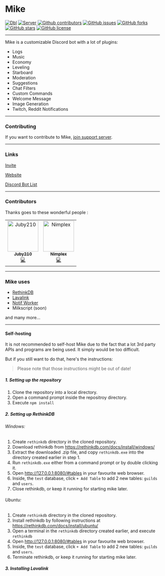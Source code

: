 # Mike

[![Dbl](https://discordbots.org/api/widget/upvotes/419620594645073930.svg)](https://discordbots.org/bot/419620594645073930)
[![Server](https://img.shields.io/discord/340947847728070666.svg?logo=discord&colorB=7289DA)](https://discord.gg/ZwPfRfp)
[![Github contributors](https://img.shields.io/github/contributors/mike-boat/mike.svg)](https://github.com/mike-boat/mike/contributors)
[![GitHub issues](https://img.shields.io/github/issues/mike-boat/mike.svg)](https://github.com/mike-boat/mike/issues)
[![GitHub forks](https://img.shields.io/github/forks/mike-boat/mike.svg)](https://github.com/mike-boat/mike/network)
[![GitHub stars](https://img.shields.io/github/stars/mike-boat/mike.svg)](https://github.com/mike-boat/mikestargazers)
[![GitHub license](https://img.shields.io/github/license/mike-boat/mike.svg)](https://github.com/mike-boat/mike/blob/master/LICENSE)

---
Mike is a customizable Discord bot with a lot of plugins:
* Logs
* Music
* Economy
* Leveling
* Starboard
* Moderation
* Suggestions
* Chat Filters
* Custom Commands
* Welcome Message
* Image Generation
* Twitch, Reddit Notifications

---
### Contributing

If you want to contribute to Mike, [join support
server](https://discord.gg/ZwPfRfp).

---
### Links

[Invite](https://discordapp.com/oauth2/authorize?client_id=419620594645073930&permissions=8&scope=bot)

[Website](https://mikebot.xyz)

[Discord Bot List](https://discordbots.org/bot/419620594645073930)

---
### Contributors

Thanks goes to these wonderful people :

<table>
	<tr>
		<td align="center">
			<a href="https://github.com/juby210-PL">
				<img src="https://avatars0.githubusercontent.com/u/48866434?s=460&v=4" width="100px;" alt="Juby210"/>
				<br />
				<sub>
					<b>Juby210</b>
				</sub>
			</a><br />
			<a href="#" title="Code">💻 </a></td>
		</td>
		<td align="center">
			<a href="https://github.com/Nimplex">
				<img src="https://avatars2.githubusercontent.com/u/39964594?s=400&v=4" width="100px;" alt="Nimplex"/>
				<br />
				<sub>
					<b>Nimplex</b>
				</sub>
			</a><br />
			<a href="#" title="Code">💻 </a></td>
		</td>
</table>

---
### Mike uses

- [RethinkDB](https://www.rethinkdb.com/)
- [Lavalink](https://github.com/Frederikam/Lavalink)
- [Notif Worker](https://github.com/mike-boat/notif-worker)
- Milkscript (soon)

and many more...

---
#### Self-hosting

It is not recommended to self-host Mike due to the fact that a lot 3rd party APIs and programs are being used.
It simply would be too difficult.

But if you still want to do that, here's the instructions:
> Please note that those instructions might be out of date!

##### 1. Setting up the repository
1. Clone the repository into a local directory.
2. Open a command prompt inside the repositroy directory.
3. Execute `npm install`

##### 2. Setting up RethinkDB

###### Windows:
1. Create `rethinkdb` directory in the cloned repository.
2. Download rethinkdb from https://rethinkdb.com/docs/install/windows/
3. Extract the downloaded .zip file, and copy `rethinkdb.exe` into the directory created earlier in step 1.
4. Run `rethinkdb.exe` either from a command prompt or by double clicking it.
5. Open http://127.0.0.1:8080/#tables in your favourite web browser.
6. Inside, the `test` database, click `+ Add Table` to add 2 new tables: `guilds` and `users`.
7. Close rethinkdb, or keep it running for starting mike later.

###### Ubuntu:

1. Create `rethinkdb` directory in the cloned repository.
2. Install rethinkdb by following instructions at https://rethinkdb.com/docs/install/ubuntu/
3. Open a terminal in the `rethinkdb` directory created earlier, and execute `rethinkdb`
5. Open http://127.0.0.1:8080/#tables in your favourite web browser.
6. Inside, the `test` database, click `+ Add Table` to add 2 new tables: `guilds` and `users`.
7. Terminate rethinkdb, or keep it running for starting mike later.

##### 3. Installing Lavalink

<!-- ## License -->

